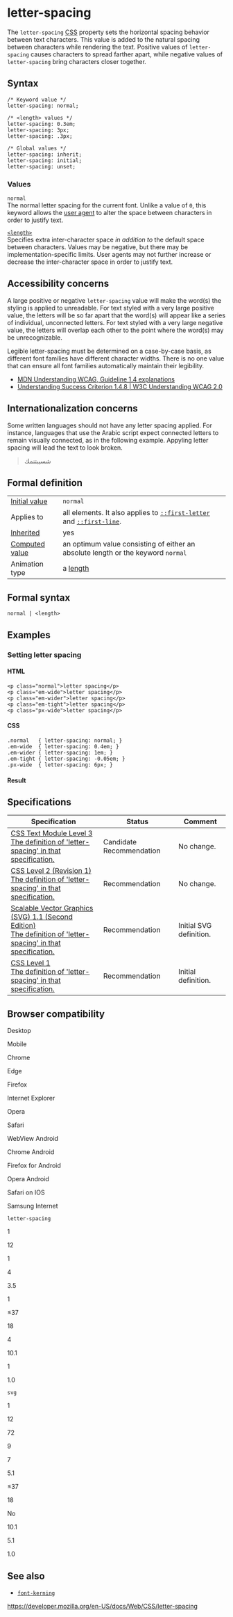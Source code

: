 # letter-spacing

The `letter-spacing` [CSS](https://developer.mozilla.org/en-US/docs/Web/CSS) property sets the horizontal spacing behavior between text characters. This value is added to the natural spacing between characters while rendering the text. Positive values of `letter-spacing` causes characters to spread farther apart, while negative values of `letter-spacing` bring characters closer together.

## Syntax

    /* Keyword value */
    letter-spacing: normal;

    /* <length> values */
    letter-spacing: 0.3em;
    letter-spacing: 3px;
    letter-spacing: .3px;

    /* Global values */
    letter-spacing: inherit;
    letter-spacing: initial;
    letter-spacing: unset;

### Values

`normal`  
The normal letter spacing for the current font. Unlike a value of `0`, this keyword allows the [user agent](https://developer.mozilla.org/en-US/docs/Glossary/User_agent) to alter the space between characters in order to justify text.

[`<length>`](length)  
Specifies extra inter-character space _in addition to_ the default space between characters. Values may be negative, but there may be implementation-specific limits. User agents may not further increase or decrease the inter-character space in order to justify text.

## Accessibility concerns

A large positive or negative `letter-spacing` value will make the word(s) the styling is applied to unreadable. For text styled with a very large positive value, the letters will be so far apart that the word(s) will appear like a series of individual, unconnected letters. For text styled with a very large negative value, the letters will overlap each other to the point where the word(s) may be unrecognizable.

Legible letter-spacing must be determined on a case-by-case basis, as different font families have different character widths. There is no one value that can ensure all font families automatically maintain their legibility.

- [MDN Understanding WCAG, Guideline 1.4 explanations](https://developer.mozilla.org/en-US/docs/Web/Accessibility/Understanding_WCAG/Perceivable#guideline_1.4_make_it_easier_for_users_to_see_and_hear_content_including_separating_foreground_from_background)
- [Understanding Success Criterion 1.4.8 | W3C Understanding WCAG 2.0](https://www.w3.org/TR/UNDERSTANDING-WCAG20/visual-audio-contrast-visual-presentation.html)

## Internationalization concerns

Some written languages should not have any letter spacing applied. For instance, languages that use the Arabic script expect connected letters to remain visually connected, as in the following example. Appyling letter spacing will lead the text to look broken.

> شسيبتنمك

## Formal definition

<table><tbody><tr class="odd"><td><a href="initial_value">Initial value</a></td><td><code>normal</code></td></tr><tr class="even"><td>Applies to</td><td>all elements. It also applies to <a href="::first-letter"><code>::first-letter</code></a> and <a href="::first-line"><code>::first-line</code></a>.</td></tr><tr class="odd"><td><a href="inheritance">Inherited</a></td><td>yes</td></tr><tr class="even"><td><a href="computed_value">Computed value</a></td><td>an optimum value consisting of either an absolute length or the keyword <code>normal</code></td></tr><tr class="odd"><td>Animation type</td><td>a <a href="length#interpolation">length</a></td></tr></tbody></table>

## Formal syntax

    normal | <length>

## Examples

### Setting letter spacing

#### HTML

    <p class="normal">letter spacing</p>
    <p class="em-wide">letter spacing</p>
    <p class="em-wider">letter spacing</p>
    <p class="em-tight">letter spacing</p>
    <p class="px-wide">letter spacing</p>

#### CSS

    .normal   { letter-spacing: normal; }
    .em-wide  { letter-spacing: 0.4em; }
    .em-wider { letter-spacing: 1em; }
    .em-tight { letter-spacing: -0.05em; }
    .px-wide  { letter-spacing: 6px; }

#### Result

## Specifications

<table><thead><tr class="header"><th>Specification</th><th>Status</th><th>Comment</th></tr></thead><tbody><tr class="odd"><td><a href="https://drafts.csswg.org/css-text-3/#letter-spacing-property">CSS Text Module Level 3<br />
<span class="small">The definition of 'letter-spacing' in that specification.</span></a></td><td><span class="spec-cr">Candidate Recommendation</span></td><td>No change.</td></tr><tr class="even"><td><a href="https://www.w3.org/TR/CSS2/text.html#propdef-letter-spacing">CSS Level 2 (Revision 1)<br />
<span class="small">The definition of 'letter-spacing' in that specification.</span></a></td><td><span class="spec-rec">Recommendation</span></td><td>No change.</td></tr><tr class="odd"><td><a href="https://www.w3.org/TR/SVG11/text.html#LetterSpacingProperty">Scalable Vector Graphics (SVG) 1.1 (Second Edition)<br />
<span class="small">The definition of 'letter-spacing' in that specification.</span></a></td><td><span class="spec-rec">Recommendation</span></td><td>Initial SVG definition.</td></tr><tr class="even"><td><a href="https://www.w3.org/TR/CSS1/#letter-spacing">CSS Level 1<br />
<span class="small">The definition of 'letter-spacing' in that specification.</span></a></td><td><span class="spec-rec">Recommendation</span></td><td>Initial definition.</td></tr></tbody></table>

## Browser compatibility

Desktop

Mobile

Chrome

Edge

Firefox

Internet Explorer

Opera

Safari

WebView Android

Chrome Android

Firefox for Android

Opera Android

Safari on IOS

Samsung Internet

`letter-spacing`

1

12

1

4

3.5

1

≤37

18

4

10.1

1

1.0

`svg`

1

12

72

9

7

5.1

≤37

18

No

10.1

5.1

1.0

## See also

- [`font-kerning`](font-kerning)

<a href="https://developer.mozilla.org/en-US/docs/Web/CSS/letter-spacing" class="_attribution-link">https://developer.mozilla.org/en-US/docs/Web/CSS/letter-spacing</a>
